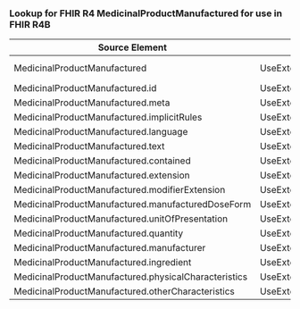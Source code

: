 ### Lookup for FHIR R4 MedicinalProductManufactured for use in FHIR R4B

| Source Element | Usage | Target |
| -------------- | ----- | ------ |
| MedicinalProductManufactured | UseExtension | http://hl7.org/fhir/4.0/StructureDefinition/extension-MedicinalProductManufactured |
| MedicinalProductManufactured.id | UseExtensionFromAncestor | - |
| MedicinalProductManufactured.meta | UseExtensionFromAncestor | - |
| MedicinalProductManufactured.implicitRules | UseExtensionFromAncestor | - |
| MedicinalProductManufactured.language | UseExtensionFromAncestor | - |
| MedicinalProductManufactured.text | UseExtensionFromAncestor | - |
| MedicinalProductManufactured.contained | UseExtensionFromAncestor | - |
| MedicinalProductManufactured.extension | UseExtensionFromAncestor | - |
| MedicinalProductManufactured.modifierExtension | UseExtensionFromAncestor | - |
| MedicinalProductManufactured.manufacturedDoseForm | UseExtensionFromAncestor | - |
| MedicinalProductManufactured.unitOfPresentation | UseExtensionFromAncestor | - |
| MedicinalProductManufactured.quantity | UseExtensionFromAncestor | - |
| MedicinalProductManufactured.manufacturer | UseExtensionFromAncestor | - |
| MedicinalProductManufactured.ingredient | UseExtensionFromAncestor | - |
| MedicinalProductManufactured.physicalCharacteristics | UseExtensionFromAncestor | - |
| MedicinalProductManufactured.otherCharacteristics | UseExtensionFromAncestor | - |
